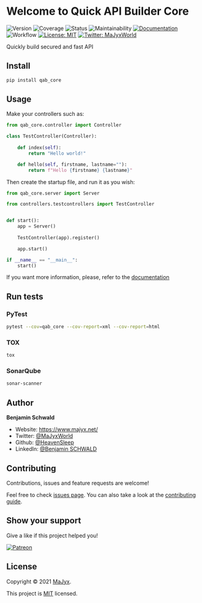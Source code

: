 # Welcome to Quick API Builder Core

![Version](https://img.shields.io/pypi/v/qab-core?style=flat&logo=pypi)
![Coverage](https://sonar.lab.majyx.net/api/project_badges/measure?project=qab_core&metric=coverage)
![Status](https://sonar.lab.majyx.net/api/project_badges/measure?project=qab_core&metric=alert_status)
![Maintainability](https://sonar.lab.majyx.net/api/project_badges/measure?project=qab_core&metric=sqale_rating)
[![Documentation](https://img.shields.io/badge/documentation-yes-brightgreen.svg?style=flat)](https://github.com/MaJyxSoftware/qab_core/blob/main/docs)
![Workflow](https://img.shields.io/github/workflow/status/MaJyxSoftware/qab_core/Test/main?style=flat&logo=github)
[![License: MIT](https://img.shields.io/badge/License-MIT-yellow.svg?style=flat)](https://github.com/MaJyxSoftware/qab_core/blob/main/LICENSE)
[![Twitter: MaJyxWorld](https://img.shields.io/twitter/follow/MaJyxWorld.svg?style=flat&logo=twitter)](https://twitter.com/MaJyxWorld)

 Quickly build secured and fast API

## Install

```sh
pip install qab_core
```

## Usage

Make your controllers such as:

```python
from qab_core.controller import Controller

class TestController(Controller):
    
    def index(self):
        return "Hello world!"

    def hello(self, firstname, lastname=""):
        return f"Hello {firstname} {lastname}"
```

Then create the startup file, and run it as you wish:

```python
from qab_core.server import Server

from controllers.testcontrollers import TestController


def start():
    app = Server()
    
    TestController(app).register()

    app.start()

if __name__ == "__main__":
    start()
```

If you want more information, please, refer to the [documentation](https://github.com/MaJyxSoftware/qab_core/blob/main/docs)

## Run tests

### PyTest

```sh
pytest --cov=qab_core --cov-report=xml --cov-report=html
```

### TOX

```sh
tox
```

### SonarQube

```sh
sonar-scanner
```

## Author

**Benjamin Schwald**

* Website: https://www.majyx.net/
* Twitter: [@MaJyxWorld](https://twitter.com/MaJyxWorld)
* Github: [@HeavenSleep](https://github.com/HeavenSleep)
* LinkedIn: [@Benjamin SCHWALD](https://www.linkedin.com/in/benjamin-schwald-765ab0bb/)

## Contributing

Contributions, issues and feature requests are welcome!

Feel free to check [issues page](https://github.com/MaJyxSoftware/qab_core/issues). You can also take a look at the [contributing guide](https://github.com/MaJyxSoftware/qab_core/blob/main/CONTRIBUTE.md).

## Show your support

Give a like if this project helped you!

[![Patreon](https://c5.patreon.com/external/logo/become_a_patron_button.png)](https://www.patreon.com/heavensleep)

## License

Copyright © 2021 [MaJyx](https://www.majyx.net).

This project is [MIT](https://github.com/MaJyxSoftware/qab_core/blob/main/LICENSE) licensed.
